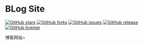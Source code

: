 # BLog Site

[![GitHub stars](https://img.shields.io/github/stars/xjliang/xjliang.github.io.svg)](https://github.com/xjliang/xjliang.github.io/stargazers)
[![GitHub forks](https://img.shields.io/github/forks/xjliang/xjliang.github.io.svg)](https://github.com/xjliang/xjliang.github.io/network)
[![GitHub issues](https://img.shields.io/github/issues/xjliang/xjliang.github.io.svg)](https://github.com/xjliang/xjliang.github.io/issues)
[![GitHub release](https://img.shields.io/github/release/xjliang/xjliang.github.io.svg)](https://github.com/xjliang/xjliang.github.io/releases)
[![GitHub license](https://img.shields.io/badge/license-MIT-blue.svg)](https://raw.githubusercontent.com/xjliang/xjliang.github.io/main/LICENSE)

博客网站~